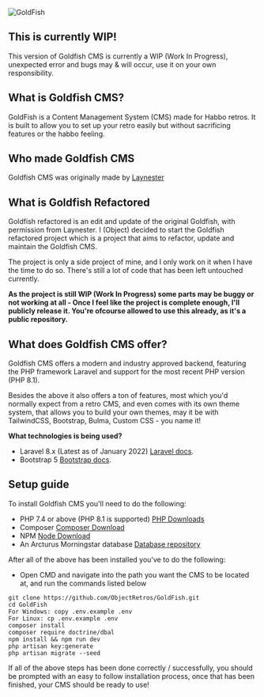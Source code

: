![GoldFish](https://imgur.com/TUv8HNu.png)

## This is currently WIP!
This version of Goldfish CMS is currently a WIP (Work In Progress), unexpected error and bugs may & will occur, use it on your own responsibility.

## What is Goldfish CMS?
GoldFish is a Content Management System (CMS) made for Habbo retros. It is built to allow you to set up your retro easily but without sacrificing features or the habbo feeling.

## Who made Goldfish CMS
Goldfish CMS was originally made by [Laynester](https://github.com/Laynester/GoldFish)

## What is Goldfish Refactored
Goldfish refactored is an edit and update of the original Goldfish, with permission from Laynester. I (Object) decided to start the Goldfish refactored project which is a project that aims to refactor, update and maintain the Goldfish CMS.

The project is only a side project of mine, and I only work on it when I have the time to do so. There's still a lot of code that has been left untouched currently.

**As the project is still WIP (Work In Progress) some parts may be buggy or not working at all - Once I feel like the project is complete enough, I'll publicly release it. You're ofcourse allowed to use this already, as it's a public repository.**

## What does Goldfish CMS offer?
Goldfish CMS offers a modern and industry approved backend, featuring the PHP framework Laravel and support for the most recent PHP version (PHP 8.1).

Besides the above it also offers a ton of features, most which you'd normally expect from a retro CMS, and even comes with its own theme system, that allows you to build your own themes, may it be with TailwindCSS, Bootstrap, Bulma, Custom CSS - you name it!

**What technologies is being used?**
- Laravel 8.x (Latest as of January 2022)
  [Laravel docs](https://laravel.com/docs/8.x).
- Bootstrap 5
  [Bootstrap docs](https://getbootstrap.com/docs/5.0/getting-started/introduction/).

## Setup guide
To install Goldfish CMS you'll need to do the following:
- PHP 7.4 or above (PHP 8.1 is supported) [PHP Downloads](https://www.php.net/downloads.php)
- Composer [Composer Download](https://getcomposer.org/download/)
- NPM [Node Download](https://nodejs.org/en/download/)
- An Arcturus Morningstar database [Database repository](https://git.krews.org/morningstar/arcturus-morningstar-base-database)

After all of the above has been installed you've to do the following:
- Open CMD and navigate into the path you want the CMS to be located at, and run the commands listed below
```
git clone https://github.com/ObjectRetros/GoldFish.git
cd GoldFish
For Windows: copy .env.example .env
For Linux: cp .env.example .env
composer install
composer require doctrine/dbal
npm install && npm run dev
php artisan key:generate
php artisan migrate --seed
```

If all of the above steps has been done correctly / successfully, you should be prompted with an easy to follow installation process, once that has been finished, your CMS should be ready to use!
